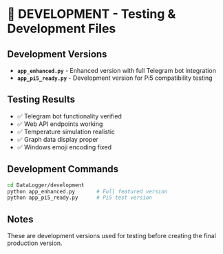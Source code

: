 # 🔧 DEVELOPMENT - Testing & Development Files

## Development Versions
- **`app_enhanced.py`** - Enhanced version with full Telegram bot integration
- **`app_pi5_ready.py`** - Development version for Pi5 compatibility testing

## Testing Results
- ✅ Telegram bot functionality verified
- ✅ Web API endpoints working
- ✅ Temperature simulation realistic
- ✅ Graph data display proper
- ✅ Windows emoji encoding fixed

## Development Commands
```bash
cd DataLogger/development
python app_enhanced.py       # Full featured version
python app_pi5_ready.py      # Pi5 test version
```

## Notes
These are development versions used for testing before creating the final production version.
